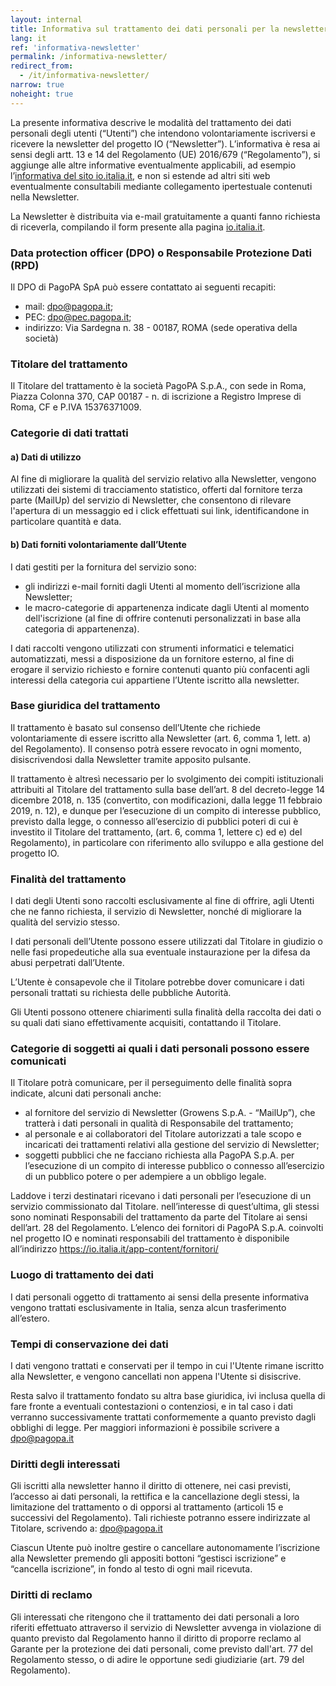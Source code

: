 ```yaml
---
layout: internal
title: Informativa sul trattamento dei dati personali per la newsletter
lang: it
ref: 'informativa-newsletter'
permalink: /informativa-newsletter/
redirect_from:
  - /it/informativa-newsletter/
narrow: true
noheight: true
---
```


 La presente informativa descrive le modalità del trattamento dei dati personali degli utenti (“Utenti”) che intendono volontariamente iscriversi e ricevere la newsletter del progetto IO (“Newsletter”).
L’informativa è resa ai sensi degli artt. 13 e 14 del Regolamento (UE) 2016/679 (“Regolamento”), si aggiunge alle altre informative eventualmente applicabili, ad esempio l’[informativa del sito io.italia.it](https://io.italia.it), e non si estende ad altri siti web eventualmente consultabili mediante collegamento ipertestuale contenuti nella Newsletter.

La Newsletter è distribuita via e-mail gratuitamente a quanti fanno richiesta di riceverla, compilando il form presente alla pagina [io.italia.it](https://io.italia.it/#newsletter).

### Data protection officer (DPO) o Responsabile Protezione Dati (RPD)

Il DPO di PagoPA SpA può essere contattato ai seguenti recapiti:
* mail: [dpo@pagopa.it](mailto:dpo@pagopa.it);
* PEC: [dpo@pec.pagopa.it](mailto:dpo@pec.pagopa.it);
* indirizzo: Via Sardegna n. 38 - 00187, ROMA (sede operativa della società)

### Titolare del trattamento 

Il Titolare del trattamento è la società PagoPA S.p.A., con sede in Roma, Piazza Colonna 370, CAP 00187 - n. di iscrizione a Registro Imprese di Roma, CF e P.IVA 15376371009.

### Categorie di dati trattati

#### a) Dati di utilizzo

Al fine di migliorare la qualità del servizio relativo alla Newsletter, vengono utilizzati dei sistemi di tracciamento statistico, offerti dal fornitore terza parte (MailUp) del servizio di Newsletter, che consentono di rilevare l'apertura di un messaggio ed i click effettuati sui link, identificandone in particolare quantità e data. 


#### b) Dati forniti volontariamente dall’Utente

I dati gestiti per la fornitura del servizio sono:

* gli indirizzi e-mail forniti dagli Utenti al momento dell’iscrizione alla Newsletter;
* le macro-categorie di appartenenza indicate dagli Utenti al momento dell'iscrizione (al fine di offrire contenuti personalizzati in base alla categoria di appartenenza).
 

I dati raccolti vengono utilizzati con strumenti informatici e telematici automatizzati, messi a disposizione da un fornitore esterno, al fine di erogare il servizio richiesto e fornire contenuti quanto più confacenti agli interessi della categoria cui appartiene l’Utente iscritto alla newsletter. 

### Base giuridica del trattamento

Il trattamento è basato sul consenso dell’Utente che richiede volontariamente di essere iscritto alla Newsletter (art. 6, comma 1, lett. a) del Regolamento).
Il consenso potrà essere revocato in ogni momento, disiscrivendosi dalla Newsletter tramite apposito pulsante. 

Il trattamento è altresì necessario per lo svolgimento dei compiti istituzionali attribuiti al Titolare del trattamento sulla base dell’art. 8 del decreto-legge 14 dicembre 2018, n. 135 (convertito, con modificazioni, dalla legge 11 febbraio 2019, n. 12), e dunque per l’esecuzione di un compito di interesse pubblico, previsto dalla legge, o connesso all’esercizio di pubblici poteri di cui è investito il Titolare del trattamento, (art. 6, comma 1, lettere c) ed e) del Regolamento),  in particolare con riferimento allo sviluppo e alla gestione del progetto IO.

### Finalità del trattamento

I dati degli Utenti sono raccolti esclusivamente al fine di offrire, agli Utenti che ne fanno richiesta, il servizio di Newsletter, nonché di migliorare la qualità del servizio stesso.

I dati personali dell’Utente possono essere utilizzati dal Titolare in giudizio o nelle fasi propedeutiche alla sua eventuale instaurazione per la difesa da abusi perpetrati dall’Utente.

L’Utente è consapevole che il Titolare potrebbe dover comunicare i dati personali trattati su richiesta delle pubbliche Autorità.

Gli Utenti possono ottenere chiarimenti sulla finalità della raccolta dei dati o su quali dati siano effettivamente acquisiti, contattando il Titolare.

### Categorie di soggetti ai quali i dati personali possono essere comunicati

Il Titolare potrà comunicare, per il perseguimento delle finalità sopra indicate, alcuni dati personali anche:
* al fornitore del servizio di Newsletter (Growens S.p.A. - “MailUp”), che tratterà i dati personali in qualità di Responsabile del trattamento;
* al personale e ai collaboratori del Titolare autorizzati a tale scopo e incaricati dei trattamenti relativi alla gestione del servizio di Newsletter; 
* soggetti pubblici che ne facciano richiesta alla PagoPA S.p.A. per l’esecuzione di un compito di interesse pubblico o connesso all’esercizio di un pubblico potere o per adempiere a un obbligo legale.

Laddove i terzi destinatari ricevano i dati personali per l’esecuzione di un servizio commissionato dal Titolare. nell’interesse di quest’ultima, gli stessi  sono nominati Responsabili del trattamento da parte del Titolare ai sensi dell’art. 28 del Regolamento. L’elenco dei fornitori di PagoPA S.p.A. coinvolti nel progetto IO e nominati responsabili del trattamento è disponibile all’indirizzo https://io.italia.it/app-content/fornitori/

### Luogo di trattamento dei dati

I dati personali oggetto di trattamento ai sensi della presente informativa vengono trattati esclusivamente in Italia, senza alcun trasferimento all’estero.

### Tempi di conservazione dei dati

I dati vengono trattati e conservati per il tempo in cui l'Utente rimane iscritto alla Newsletter, e vengono cancellati non appena l'Utente si disiscrive.

Resta salvo il trattamento fondato su altra base giuridica, ivi inclusa quella di fare fronte a eventuali contestazioni o contenziosi, e in tal caso i dati verranno  successivamente trattati conformemente a quanto previsto dagli obblighi di legge. Per maggiori informazioni è possibile scrivere a [dpo@pagopa.it](mailto:dpo@pagopa.it) 

### Diritti degli interessati

Gli iscritti alla newsletter hanno il diritto di ottenere, nei casi previsti, l’accesso ai dati personali, la rettifica e la cancellazione degli stessi, la limitazione del trattamento o di opporsi al trattamento (articoli 15 e successivi del Regolamento). Tali richieste potranno essere indirizzate al Titolare, scrivendo a: [dpo@pagopa.it](mailto:dpo@pagopa.it) 

Ciascun Utente può inoltre gestire o cancellare autonomamente l’iscrizione alla Newsletter premendo gli appositi bottoni “gestisci iscrizione” e “cancella iscrizione”, in fondo al testo di ogni mail ricevuta.

### Diritti di reclamo

Gli interessati che ritengono che il trattamento dei dati personali a loro riferiti effettuato attraverso il servizio di Newsletter avvenga in violazione di quanto previsto dal Regolamento hanno il diritto di proporre reclamo al Garante per la protezione dei dati personali, come previsto dall'art. 77 del Regolamento stesso, o di adire le opportune sedi giudiziarie (art. 79 del Regolamento).
 
